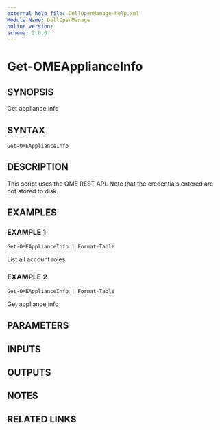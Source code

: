 ```yaml
---
external help file: DellOpenManage-help.xml
Module Name: DellOpenManage
online version:
schema: 2.0.0
---
```


# Get-OMEApplianceInfo

## SYNOPSIS
Get appliance info

## SYNTAX

```
Get-OMEApplianceInfo
```

## DESCRIPTION
This script uses the OME REST API.
Note that the credentials entered are not stored to disk.

## EXAMPLES

### EXAMPLE 1
```
Get-OMEApplianceInfo | Format-Table
```

List all account roles

### EXAMPLE 2
```
Get-OMEApplianceInfo | Format-Table
```

Get appliance info

## PARAMETERS

## INPUTS

## OUTPUTS

## NOTES

## RELATED LINKS
